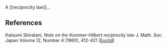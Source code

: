 

A [[reciprocity law]]...

## References

Katsumi Shiratani, _Note on the Kummer-Hilbert reciprocity law_ J. Math. Soc. Japan Volume 12, Number 4 (1960), 412-421 ([Euclid](http://projecteuclid.org/euclid.jmsj/1261147731))

